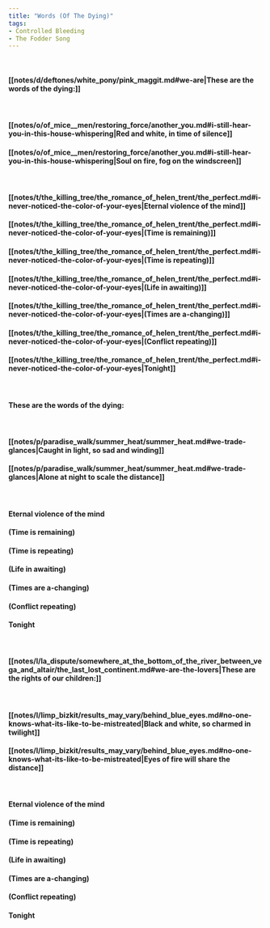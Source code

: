 ```yaml
---
title: "Words (Of The Dying)"
tags:
- Controlled Bleeding
- The Fodder Song
---
```

&nbsp;
#### [[notes/d/deftones/white_pony/pink_maggit.md#we-are|These are the words of the dying:]]
&nbsp;
#### [[notes/o/of_mice__men/restoring_force/another_you.md#i-still-hear-you-in-this-house-whispering|Red and white, in time of silence]]
#### [[notes/o/of_mice__men/restoring_force/another_you.md#i-still-hear-you-in-this-house-whispering|Soul on fire, fog on the windscreen]]
&nbsp;
#### [[notes/t/the_killing_tree/the_romance_of_helen_trent/the_perfect.md#i-never-noticed-the-color-of-your-eyes|Eternal violence of the mind]]
#### [[notes/t/the_killing_tree/the_romance_of_helen_trent/the_perfect.md#i-never-noticed-the-color-of-your-eyes|(Time is remaining)]]
#### [[notes/t/the_killing_tree/the_romance_of_helen_trent/the_perfect.md#i-never-noticed-the-color-of-your-eyes|(Time is repeating)]]
#### [[notes/t/the_killing_tree/the_romance_of_helen_trent/the_perfect.md#i-never-noticed-the-color-of-your-eyes|(Life in awaiting)]]
#### [[notes/t/the_killing_tree/the_romance_of_helen_trent/the_perfect.md#i-never-noticed-the-color-of-your-eyes|(Times are a-changing)]]
#### [[notes/t/the_killing_tree/the_romance_of_helen_trent/the_perfect.md#i-never-noticed-the-color-of-your-eyes|(Conflict repeating)]]
#### [[notes/t/the_killing_tree/the_romance_of_helen_trent/the_perfect.md#i-never-noticed-the-color-of-your-eyes|Tonight]]
&nbsp;
#### These are the words of the dying:
&nbsp;
#### [[notes/p/paradise_walk/summer_heat/summer_heat.md#we-trade-glances|Caught in light, so sad and winding]]
#### [[notes/p/paradise_walk/summer_heat/summer_heat.md#we-trade-glances|Alone at night to scale the distance]]
&nbsp;
#### Eternal violence of the mind
#### (Time is remaining)
#### (Time is repeating)
#### (Life in awaiting)
#### (Times are a-changing)
#### (Conflict repeating)
#### Tonight
&nbsp;
#### [[notes/l/la_dispute/somewhere_at_the_bottom_of_the_river_between_vega_and_altair/the_last_lost_continent.md#we-are-the-lovers|These are the rights of our children:]]
&nbsp;
#### [[notes/l/limp_bizkit/results_may_vary/behind_blue_eyes.md#no-one-knows-what-its-like-to-be-mistreated|Black and white, so charmed in twilight]]
#### [[notes/l/limp_bizkit/results_may_vary/behind_blue_eyes.md#no-one-knows-what-its-like-to-be-mistreated|Eyes of fire will share the distance]]
&nbsp;
#### Eternal violence of the mind
#### (Time is remaining)
#### (Time is repeating)
#### (Life in awaiting)
#### (Times are a-changing)
#### (Conflict repeating)
#### Tonight
